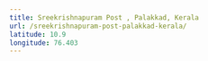 ```yaml
---
title: Sreekrishnapuram Post , Palakkad, Kerala
url: /sreekrishnapuram-post-palakkad-kerala/
latitude: 10.9
longitude: 76.403
---
```

